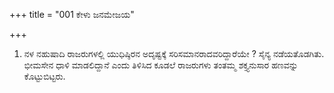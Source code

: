 +++
title = "001 ಕೇಳು ಜನಮೇಜಯ"

+++
1. ನಳ ನಹುಷಾದಿ ರಾಜರುಗಳಲ್ಲಿ ಯುಧಿಷ್ಠಿರನ ಅದೃಷ್ಟಕ್ಕೆ ಸರಿಸಮಾನರಾದವರಿದ್ದಾರೆಯೇ ? ಸೈನ್ಯ ನಡೆಯತೊಡಗಿತು. ಭೀಮಸೇನ ಧಾಳಿ ಮಾಡಲಿದ್ದಾನೆ ಎಂದು ತಿಳಿಸಿದ ಕೂಡಲೆ ರಾಜರುಗಳು ತಂತಮ್ಮ ಶಕ್ತ್ಯನುಸಾರ ಹಣವನ್ನು ಕೊಟ್ಟುಬಿಟ್ಟರು.